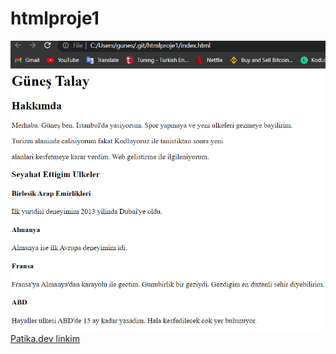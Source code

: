 # htmlproje1
![proje](projem.png)
[Patika.dev linkim]([www.patika.dev](https://app.patika.dev/gunestalay))
